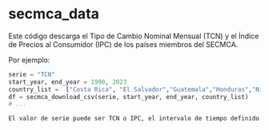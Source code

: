 # secmca_data
Este código descarga el Tipo de Cambio Nominal Mensual (TCN) y el Índice de Precios al Consumidor (IPC) de los países miembros del SECMCA.

Por ejemplo:

```python
serie = "TCN"
start_year, end_year = 1990, 2023
country_list =  ["Costa Rica", "El Salvador","Guatemala","Honduras","Nicaragua","República Dominicana","Panamá"]
df = secmca_download_csv(serie, start_year, end_year, country_list)
# ...

El valor de serie puede ser TCN o IPC, el intervalo de tiempo definido por ```python start_year, end_year # ... también es editable, asi como la lista de paises. En el ejemplo anterior, el resultado es una descarga del documento ```python TCN_1.csv # ... y el correspondiente pandas.DataFrame.
